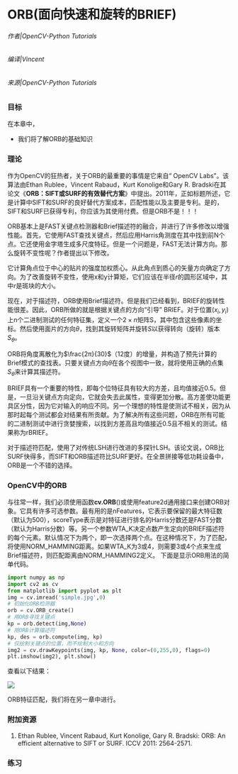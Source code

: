 # ORB(面向快速和旋转的BRIEF)

###### 作者|OpenCV-Python Tutorials
###### 编译|Vincent
###### 来源|OpenCV-Python Tutorials 

### 目标
在本章中，
- 我们将了解ORB的基础知识

### 理论

作为OpenCV的狂热者，关于ORB的最重要的事情是它来自“ OpenCV Labs”。该算法由Ethan Rublee，Vincent Rabaud，Kurt Konolige和Gary R. Bradski在其论文《**ORB：SIFT或SURF的有效替代方案**》中提出。2011年，正如标题所述，它是计算中SIFT和SURF的良好替代方案成本，匹配性能以及主要是专利。是的，SIFT和SURF已获得专利，你应该为其使用付费。但是ORB不是！！！

ORB基本上是FAST关键点检测器和Brief描述符的融合，并进行了许多修改以增强性能。首先，它使用FAST查找关键点，然后应用Harris角测度在其中找到前N个点。它还使用金字塔生成多尺度特征。但是一个问题是，FAST无法计算方向。那么旋转不变性呢？作者提出以下修改。

它计算角点位于中心的贴片的强度加权质心。从此角点到质心的矢量方向确定了方向。为了改善旋转不变性，使用x和y计算矩，它们应该在半径$r$的圆形区域中，其中$r$是斑块的大小。

现在，对于描述符，ORB使用Brief描述符。但是我们已经看到，BRIEF的旋转性能很差。因此，ORB所做的就是根据关键点的方向“引导” BRIEF。对于位置$(x_i,y_i)$上n个二进制测试的任何特征集，定义一个$2×n$矩阵S，其中包含这些像素的坐标。然后使用面片的方向$θ$，找到其旋转矩阵并旋转$S$以获得转向（旋转）版本$S_θ$。

ORB将角度离散化为$\frac{2π}{30}$（12度）的增量，并构造了预先计算的Brief模式的查找表。只要关键点方向$θ$在各个视图中一致，就将使用正确的点集$S_θ$来计算其描述符。

BRIEF具有一个重要的特性，即每个位特征具有较大的方差，且均值接近0.5。但是，一旦沿关键点方向定向，它就会失去此属性，变得更加分散。高方差使功能更具区分性，因为它对输入的响应不同。另一个理想的特性是使测试不相关，因为从那时起每个测试都会对结果有所贡献。为了解决所有这些问题，ORB在所有可能的二进制测试中进行贪婪搜索，以找到方差高且均值接近0.5且不相关的测试。结果称为rBRIEF。

对于描述符匹配，使用了对传统LSH进行改进的多探针LSH。该论文说，ORB比SURF快得多，而SIFT和ORB描述符比SURF更好。在全景拼接等低功耗设备中，ORB是一个不错的选择。

### OpenCV中的ORB

与往常一样，我们必须使用函数**cv.ORB**()或使用feature2d通用接口来创建ORB对象。它具有许多可选参数。最有用的是nFeatures，它表示要保留的最大特征数（默认为500），scoreType表示是对特征进行排名的Harris分数还是FAST分数（默认为Harris分数）等。另一个参数WTA_K决定点数产生定向的BRIEF描述符的每个元素。默认情况下为两个，即一次选择两个点。在这种情况下，为了匹配，将使用NORM_HAMMING距离。如果WTA_K为3或4，则需要3或4个点来生成Brief描述符，则匹配距离由NORM_HAMMING2定义。
下面是显示ORB用法的简单代码。

```python
import numpy as np
import cv2 as cv
from matplotlib import pyplot as plt
img = cv.imread('simple.jpg',0)
# 初始化ORB检测器
orb = cv.ORB_create()
# 用ORB寻找关键点
kp = orb.detect(img,None)
# 用ORB计算描述符
kp, des = orb.compute(img, kp)
# 仅绘制关键点的位置，而不绘制大小和方向
img2 = cv.drawKeypoints(img, kp, None, color=(0,255,0), flags=0)
plt.imshow(img2), plt.show()
```

查看以下结果：

![](http://qiniu.aihubs.net/orb_kp.jpg)

ORB特征匹配，我们将在另一章中进行。

### 附加资源

1. Ethan Rublee, Vincent Rabaud, Kurt Konolige, Gary R. Bradski: ORB: An efficient alternative to SIFT or SURF. ICCV 2011: 2564-2571.

### 练习
